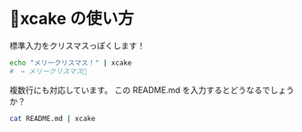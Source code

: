 # 🎅xcake の使い方

標準入力をクリスマスっぽくします！

```sh
echo "メリークリスマス！" | xcake
#　→ メリークリスマス🎄
```


複数行にも対応しています。
この README.md を入力するとどうなるでしょうか？
```sh
cat README.md | xcake
```
